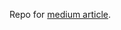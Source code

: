 Repo for [medium article](https://medium.com/@dimitri.koshkin/run-your-jobs-in-the-cloud-70cd4bc34ea7#.qpp0ldkwa).
